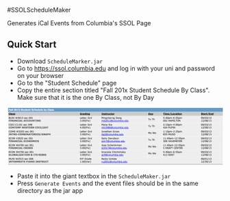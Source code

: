 #SSOLScheduleMaker

Generates iCal Events from Columbia's SSOL Page

## Quick Start

- Download `ScheduleMarker.jar`
- Go to https://ssol.columbia.edu and log in with your uni and password on your browser
- Go to the "Student Schedule" page
- Copy the entire section titled "Fall 201x Student Schedule By Class". Make sure that it is the one By Class, not By Day

![This is the one you should be copy pasting](Screenshot.png)

- Paste it into the giant textbox in the `ScheduleMaker.jar`
- Press `Generate Events` and the event files should be in the same directory as the jar app